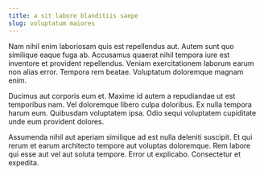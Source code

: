 ```yaml
---
title: a sit labore blanditiis saepe
slug: voluptatum maiores
---
```


Nam nihil enim laboriosam quis est repellendus aut. Autem sunt quo similique eaque fuga ab. Accusamus quaerat nihil tempora iure est inventore et provident repellendus. Veniam exercitationem laborum earum non alias error. Tempora rem beatae. Voluptatum doloremque magnam enim.

Ducimus aut corporis eum et. Maxime id autem a repudiandae ut est temporibus nam. Vel doloremque libero culpa doloribus. Ex nulla tempora harum eum. Quibusdam voluptatem ipsa. Odio sequi voluptatem cupiditate unde eum provident dolores.

Assumenda nihil aut aperiam similique ad est nulla deleniti suscipit. Et qui rerum et earum architecto tempore aut voluptas doloremque. Rem labore qui esse aut vel aut soluta tempore. Error ut explicabo. Consectetur et expedita.
